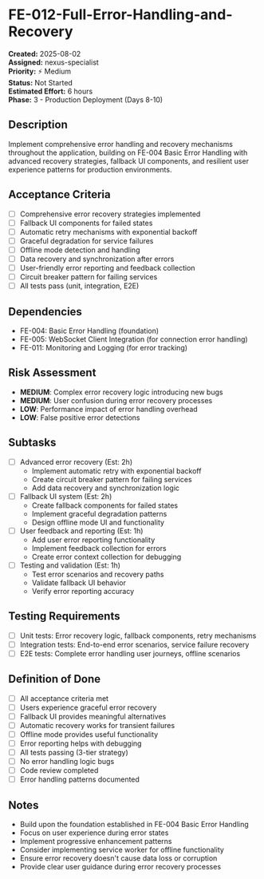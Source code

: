 # FE-012-Full-Error-Handling-and-Recovery

**Created:** 2025-08-02  
**Assigned:** nexus-specialist  
**Priority:** ⚡ Medium  
**Status:** Not Started  
**Estimated Effort:** 6 hours  
**Phase:** 3 - Production Deployment (Days 8-10)

## Description

Implement comprehensive error handling and recovery mechanisms throughout the application, building on FE-004 Basic Error Handling with advanced recovery strategies, fallback UI components, and resilient user experience patterns for production environments.

## Acceptance Criteria

- [ ] Comprehensive error recovery strategies implemented
- [ ] Fallback UI components for failed states
- [ ] Automatic retry mechanisms with exponential backoff
- [ ] Graceful degradation for service failures
- [ ] Offline mode detection and handling
- [ ] Data recovery and synchronization after errors
- [ ] User-friendly error reporting and feedback collection
- [ ] Circuit breaker pattern for failing services
- [ ] All tests pass (unit, integration, E2E)

## Dependencies

- FE-004: Basic Error Handling (foundation)
- FE-005: WebSocket Client Integration (for connection error handling)
- FE-011: Monitoring and Logging (for error tracking)

## Risk Assessment

- **MEDIUM**: Complex error recovery logic introducing new bugs
- **MEDIUM**: User confusion during error recovery processes
- **LOW**: Performance impact of error handling overhead
- **LOW**: False positive error detections

## Subtasks

- [ ] Advanced error recovery (Est: 2h)
  - Implement automatic retry with exponential backoff
  - Create circuit breaker pattern for failing services
  - Add data recovery and synchronization logic
- [ ] Fallback UI system (Est: 2h)
  - Create fallback components for failed states
  - Implement graceful degradation patterns
  - Design offline mode UI and functionality
- [ ] User feedback and reporting (Est: 1h)
  - Add user error reporting functionality
  - Implement feedback collection for errors
  - Create error context collection for debugging
- [ ] Testing and validation (Est: 1h)
  - Test error scenarios and recovery paths
  - Validate fallback UI behavior
  - Verify error reporting accuracy

## Testing Requirements

- [ ] Unit tests: Error recovery logic, fallback components, retry mechanisms
- [ ] Integration tests: End-to-end error scenarios, service failure recovery
- [ ] E2E tests: Complete error handling user journeys, offline scenarios

## Definition of Done

- [ ] All acceptance criteria met
- [ ] Users experience graceful error recovery
- [ ] Fallback UI provides meaningful alternatives
- [ ] Automatic recovery works for transient failures
- [ ] Offline mode provides useful functionality
- [ ] Error reporting helps with debugging
- [ ] All tests passing (3-tier strategy)
- [ ] No error handling logic bugs
- [ ] Code review completed
- [ ] Error handling patterns documented

## Notes

- Build upon the foundation established in FE-004 Basic Error Handling
- Focus on user experience during error states
- Implement progressive enhancement patterns
- Consider implementing service worker for offline functionality
- Ensure error recovery doesn't cause data loss or corruption
- Provide clear user guidance during error recovery processes